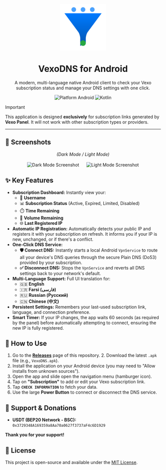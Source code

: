 <p align="center">
  <img src="./logo.jpg" alt="Vexo Subscription Checker Logo" width="150"/>
</p>

<h1 align="center">VexoDNS for Android</h1>

<p align="center">
  A modern, multi-language native Android client to check your Vexo subscription status and manage your DNS settings with one click.
</p>

<p align="center">
  <img src="https://img.shields.io/badge/platform-Android-brightgreen.svg" alt="Platform Android">
  <img src="https://img.shields.io/badge/kotlin-100%25-blueviolet.svg" alt="Kotlin">
  </p>

> [!IMPORTANT]
> This application is designed **exclusively** for subscription links generated by **Vexo Panel**. It will not work with other subscription types or providers.

---

## 📸 Screenshots

<p align="center">
  <em>(Dark Mode / Light Mode)</em>
  <br><br>
  <img src="./dark.PNG" alt="Dark Mode Screenshot" width="400"/>
  &nbsp;&nbsp;&nbsp;&nbsp;
  <img src="./light.png" alt="Light Mode Screenshot" width="400"/>
</p>


## ✨ Key Features

* **Subscription Dashboard:** Instantly view your:
    * 👤 **Username**
    * 📊 **Subscription Status** (Active, Expired, Limited, Disabled)
    * ⏱️ **Time Remaining**
    * 💾 **Volume Remaining**
    * 🌐 **Last Registered IP**
* **Automatic IP Registration:** Automatically detects your public IP and registers it with your subscription on refresh. It informs you if your IP is new, unchanged, or if there's a conflict.
* **One-Click DNS Service:**
    * **🛡️ Connect DNS:** Instantly starts a local Android `VpnService` to route all your device's DNS queries through the secure Plain DNS (Do53) provided by your subscription.
    * **✅ Disconnect DNS:** Stops the `VpnService` and reverts all DNS settings back to your network's default.
* **Multi-Language Support:** Full UI translation for:
    * 🇬🇧 **English**
    * 🇮🇷 **Farsi (فارسی)**
    * 🇷🇺 **Russian (Русский)**
    * 🇨🇳 **Chinese (中文)**
* **Persistent Settings:** Remembers your last-used subscription link, language, and connection preference.
* **Smart Timer:** If your IP changes, the app waits 60 seconds (as required by the panel) before automatically attempting to connect, ensuring the new IP is fully registered.

## 🚀 How to Use

1.  Go to the [**Releases**](https://github.com/Argo160/VexoDNS/releases) page of this repository. 2.  Download the latest `.apk` file (e.g., `VexoDNS.apk`).
3.  Install the application on your Android device (you may need to "Allow installs from unknown sources").
4.  Open the app and slide open the navigation menu (hamburger icon).
5.  Tap on **"Subscription"** to add or edit your Vexo subscription link.
6.  Tap **`CHECK INFORMATION`** to fetch your data.
7.  Use the large **Power Button** to connect or disconnect the DNS service.

## 💖 Support & Donations

* **USDT (BEP20 Network - BSC):**
    `0x3729348A169359a8Aa70a0627f3737aF4c6D1929`

**Thank you for your support!**

## 📄 License

This project is open-source and available under the [MIT License](LICENSE).
